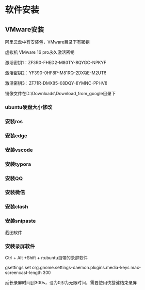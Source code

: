 # 软件安装

## VMware安装

阿里云盘中有安装包，VMware目录下有密钥

虚拟机 VMware 16 pro永久激活密钥

激活密钥1：ZF3R0-FHED2-M80TY-8QYGC-NPKYF

激活密钥2：YF390-0HF8P-M81RQ-2DXQE-M2UT6

激活密钥3：ZF71R-DMX85-08DQY-8YMNC-PPHV8

镜像文件在D:\Downloads\Download_from_google目录下



### ubuntu硬盘大小修改



### 安装ros

### 安装edge

### 安装vscode

### 安装typora

### 安装QQ

### 安装微信

### 安装clash

### 安装snipaste

截图软件

### 安装录屏软件

Ctrl + Alt +Shift + r:ubuntu自带的录屏软件

gsettings set org.gnome.settings-daemon.plugins.media-keys max-screencast-length 300

延长录屏时间到300s，设为0即为无限时间，需要使用快捷键结束录屏





